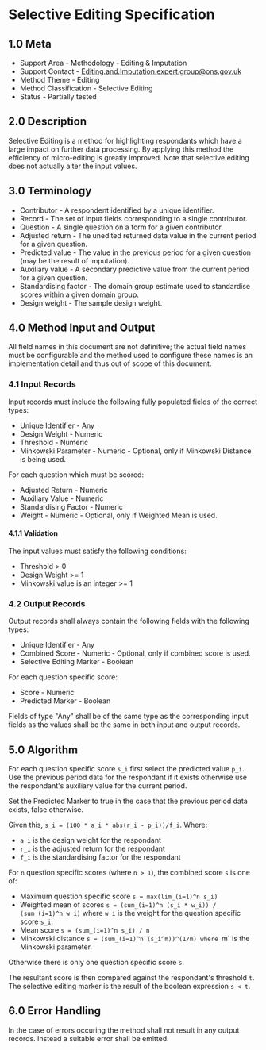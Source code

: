 # Selective Editing Specification

## 1.0 Meta

* Support Area - Methodology - Editing & Imputation
* Support Contact - <Editing.and.Imputation.expert.group@ons.gov.uk>
* Method Theme - Editing
* Method Classification - Selective Editing
* Status - Partially tested

## 2.0 Description

Selective Editing is a method for highlighting respondants which have a
large impact on further data processing. By applying this method the
efficiency of micro-editing is greatly improved. Note that selective editing
does not actually alter the input values.

## 3.0 Terminology

* Contributor - A respondent identified by a unique identifier.
* Record - The set of input fields corresponding to a single contributor.
* Question - A single question on a form for a given contributor.
* Adjusted return - The unedited returned data value in the current period for
    a given question.
* Predicted value - The value in the previous period for a given question
    (may be the result of imputation).
* Auxiliary value - A secondary predictive value from the current period for
    a given question.
* Standardising factor - The domain group estimate used to standardise scores
    within a given domain group.
* Design weight - The sample design weight.

## 4.0 Method Input and Output

All field names in this document are not definitive; the actual field names
must be configurable and the method used to configure these names is an
implementation detail and thus out of scope of this document.

### 4.1 Input Records

Input records must include the following fully populated fields of the correct
types:

* Unique Identifier - Any
* Design Weight - Numeric
* Threshold - Numeric
* Minkowski Parameter - Numeric - Optional, only if Minkowski Distance is
    being used.

For each question which must be scored:

* Adjusted Return - Numeric
* Auxiliary Value - Numeric
* Standardising Factor - Numeric
* Weight - Numeric - Optional, only if Weighted Mean is used.

#### 4.1.1 Validation

The input values must satisfy the following conditions:

* Threshold > 0
* Design Weight >= 1
* Minkowski value is an integer  >= 1

### 4.2 Output Records

Output records shall always contain the following fields with the following
types:

* Unique Identifier - Any
* Combined Score - Numeric - Optional, only if combined score is used.
* Selective Editing Marker - Boolean

For each question specific score:

* Score - Numeric
* Predicted Marker - Boolean

Fields of type "Any" shall be of the same type as the corresponding input
fields as the values shall be the same in both input and output records.

## 5.0 Algorithm

For each question specific score `s_i` first select the predicted value `p_i`.
Use the previous period data for the respondant if it exists otherwise use the
respondant's auxiliary value for the current period.

Set the Predicted Marker to true in the case that the previous period data
exists, false otherwise.

Given this, `s_i = (100 * a_i * abs(r_i - p_i))/f_i`.
Where:

* `a_i` is the design weight for the respondant
* `r_i` is the adjusted return for the respondant
* `f_i` is the standardising factor for the respondant

For `n` question specific scores (where `n > 1`), the combined score `s`
is one of:

* Maximum question specific score `s = max(lim_(i=1)^n s_i)`
* Weighted mean of scores `s = (sum_(i=1)^n (s_i * w_i)) / (sum_(i=1)^n w_i)`
    where `w_i` is the weight for the question specific score `s_i`.
* Mean score `s = (sum_(i=1)^n s_i) / n`
* Minkowski distance `s = (sum_(i=1)^n (s_i^m))^(1/m)
    where `m` is the Minkowski parameter.

Otherwise there is only one question specific score `s`.

The resultant score is then compared against the respondant's threshold `t`.
The selective editing marker is the result of the boolean expression `s < t`.

## 6.0 Error Handling

In the case of errors occuring the method shall not result in any output records.
Instead a suitable error shall be emitted.
